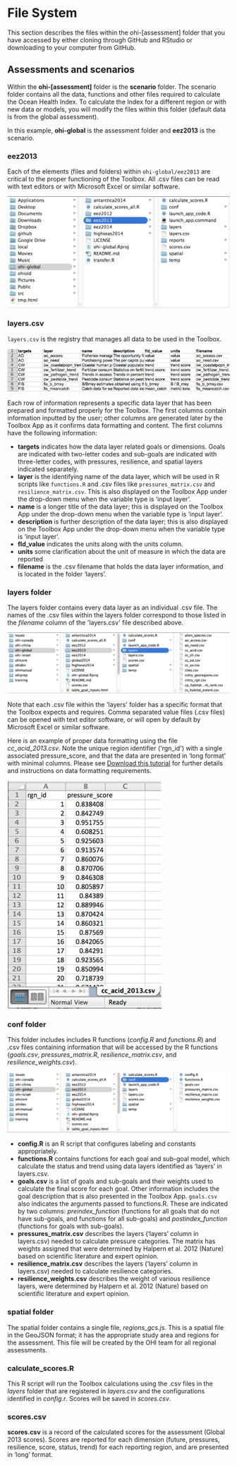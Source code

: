 # File System
This section describes the files within the ohi-[assessment] folder that you have accessed by either cloning through GitHub and RStudio or downloading to your computer from GitHub.

## Assessments and scenarios
Within the **ohi-[assessment]** folder is the **scenario** folder. The scenario folder contains all the data, functions and other files required to calculate the Ocean Health Index. To calculate the Index for a different region or with new data or models, you will modify the files within this folder (default data is from the global assessment).

In this example, **ohi-global** is the assessment folder and **eez2013** is the scenario.

### eez2013
Each of the elements (files and folders) within `ohi-global/eez2013` are critical to the proper functioning of the Toolbox. All .csv files can be read with text editors or with Microsoft Excel or similar software.

![alt text](./fig/ohiglobal_file_location.png)

### layers.csv
`layers.csv` is the registry that manages all data to be used in the Toolbox.

![alt text](./fig/layers_csv_registry.png)

Each row of information represents a specific data layer that has been prepared and formatted properly for the Toolbox. The first columns contain information inputted by the user; other columns are generated later by the Toolbox App as it confirms data formatting and content. The first columns have the following information:

 + **targets** indicates how the data layer related goals or dimensions. Goals are indicated with two-letter codes and sub-goals are indicated with three-letter codes, with pressures, resilience, and spatial layers indicated separately.
 + **layer** is the identifying name of the data layer, which will be used in R scripts like `functions.R` and .csv files like `pressures_matrix.csv` and `resilience_matrix.csv`. This is also displayed on the Toolbox App under the drop-down menu when the variable type is ‘input layer’.
 + **name** is a longer title of the data layer; this is displayed on the Toolbox App under the drop-down menu when the variable type is ‘input layer’.
 + **description** is further description of the data layer; this is also displayed on the Toolbox App under the drop-down menu when the variable type is ‘input layer’.
 + **fld_value** indicates the units along with the units column.
 + **units** some clarification about the unit of measure in which the data are reported
 + **filename** is the .csv filename that holds the data layer information, and is located in the folder ‘layers’.
 
 
### layers folder
The layers folder contains every data layer as an individual .csv file. The names of the .csv files within the layers folder correspond to those listed in the *filename* column of the 'layers.csv' file described above.

![alt text](./fig/layers_folder_location.png)

Note that each .csv file within the 'layers' folder has a specific format that the Toolbox expects and requires. Comma separated value files (.csv files) can be opened with text editor software, or will open by default by Microsoft Excel or similar software. 

Here is an example of proper data formatting using the file *cc_acid_2013.csv*. Note the unique region identifier ('rgn_id') with a single associated pressure_score, and that the data are presented in ‘long format’ with minimal columns. Please see [Download this tutorial](http://www.nceas.ucsb.edu/~jstewart/HowTo_FormatDataForToolbox_v1.xlsx) for further details and instructions on data formatting requirements.

![alt text](./fig/cc_acid_format_example.png)


### conf folder
This folder includes includes R functions (*config.R* and *functions.R*) and .csv files containing information that will be accessed by the R functions (*goals.csv*, *pressures_matrix.R*, *resilience_matrix.csv*, and *resilience_weights.csv*).

![alt text](./fig/layers_folder_location_conf.png)

+ **config.R** is an R script that configures labeling and constants appropriately.
+ **functions.R** contains functions for each goal and sub-goal model, which calculate the status and trend using data layers identified as ‘layers’ in layers.csv. 
+ **goals.csv** is a list of goals and sub-goals and their weights used to calculate the final score for each goal. Other information includes the goal description that is also presented in the Toolbox App. `goals.csv` also indicates the arguments passed to functions.R. These are indicated by two columns: *preindex_function* (functions for all goals that do not have sub-goals, and functions for all sub-goals) and *postindex_function* (functions for goals with sub-goals).  
+ **pressures_matrix.csv** describes the layers (‘layers’ column in layers.csv) needed to calculate pressure categories. The matrix has weights assigned that were determined by Halpern et al. 2012 (Nature) based on scientific literature and expert opinion.
+ **resilience_matrix.csv** describes the layers (‘layers’ column in layers.csv) needed to calculate resilience categories.
+ **resilience_weights.csv** describes the weight of various resilience layers, were determined by Halpern et al. 2012 (Nature) based on scientific literature and expert opinion.

### spatial folder 
The spatial folder contains a single file, *regions_gcs.js*. This is a spatial file in the GeoJSON format; it has the appropriate study area and regions for the assessment. This file will be created by the OHI team for all regional assessments.

### calculate_scores.R
This R script will run the Toolbox calculations using the .csv files in the *layers* folder that are registered in *layers.csv* and the configurations identified in *config.r*. Scores will be saved in *scores.csv*.

### scores.csv
**scores.csv** is a record of the calculated scores for the assessment (Global 2013 scores). Scores are reported for each dimension (future, pressures, resilience, score, status, trend) for each reporting region, and are presented in ‘long’ format. 

